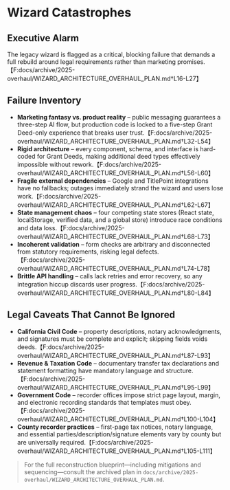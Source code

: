 # Wizard Catastrophes

## Executive Alarm
The legacy wizard is flagged as a critical, blocking failure that demands a full rebuild around legal requirements rather than marketing promises.【F:docs/archive/2025-overhaul/WIZARD_ARCHITECTURE_OVERHAUL_PLAN.md†L16-L27】

## Failure Inventory
- **Marketing fantasy vs. product reality** – public messaging guarantees a three-step AI flow, but production code is locked to a five-step Grant Deed-only experience that breaks user trust.【F:docs/archive/2025-overhaul/WIZARD_ARCHITECTURE_OVERHAUL_PLAN.md†L32-L54】
- **Rigid architecture** – every component, schema, and interface is hard-coded for Grant Deeds, making additional deed types effectively impossible without rework.【F:docs/archive/2025-overhaul/WIZARD_ARCHITECTURE_OVERHAUL_PLAN.md†L56-L60】
- **Fragile external dependencies** – Google and TitlePoint integrations have no fallbacks; outages immediately strand the wizard and users lose work.【F:docs/archive/2025-overhaul/WIZARD_ARCHITECTURE_OVERHAUL_PLAN.md†L62-L67】
- **State management chaos** – four competing state stores (React state, localStorage, verified data, and a global store) introduce race conditions and data loss.【F:docs/archive/2025-overhaul/WIZARD_ARCHITECTURE_OVERHAUL_PLAN.md†L68-L73】
- **Incoherent validation** – form checks are arbitrary and disconnected from statutory requirements, risking legal defects.【F:docs/archive/2025-overhaul/WIZARD_ARCHITECTURE_OVERHAUL_PLAN.md†L74-L78】
- **Brittle API handling** – calls lack retries and error recovery, so any integration hiccup discards user progress.【F:docs/archive/2025-overhaul/WIZARD_ARCHITECTURE_OVERHAUL_PLAN.md†L80-L84】

## Legal Caveats That Cannot Be Ignored
- **California Civil Code** – property descriptions, notary acknowledgments, and signatures must be complete and explicit; skipping fields voids deeds.【F:docs/archive/2025-overhaul/WIZARD_ARCHITECTURE_OVERHAUL_PLAN.md†L87-L93】
- **Revenue & Taxation Code** – documentary transfer tax declarations and statement formatting have mandatory language and structure.【F:docs/archive/2025-overhaul/WIZARD_ARCHITECTURE_OVERHAUL_PLAN.md†L95-L99】
- **Government Code** – recorder offices impose strict page layout, margin, and electronic recording standards that templates must obey.【F:docs/archive/2025-overhaul/WIZARD_ARCHITECTURE_OVERHAUL_PLAN.md†L100-L104】
- **County recorder practices** – first-page tax notices, notary language, and essential parties/description/signature elements vary by county but are universally required.【F:docs/archive/2025-overhaul/WIZARD_ARCHITECTURE_OVERHAUL_PLAN.md†L105-L111】

> For the full reconstruction blueprint—including mitigations and sequencing—consult the archived plan in `docs/archive/2025-overhaul/WIZARD_ARCHITECTURE_OVERHAUL_PLAN.md`.
